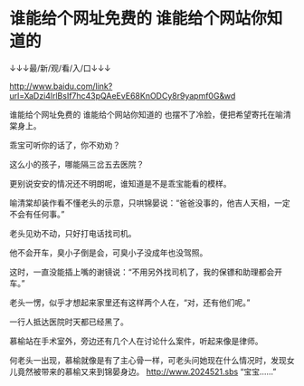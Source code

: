 # 谁能给个网址免费的 谁能给个网站你知道的

↓↓↓最/新/观/看/入/口↓↓↓

http://www.baidu.com/link?url=XaDzi4lrlBsIf7hc43pQAeEvE68KnODCy8r9yapmf0G&wd

谁能给个网址免费的 谁能给个网站你知道的
也摆不了冷脸，便把希望寄托在喻清棠身上。

乖宝可听你的话了，你不劝劝？

这么小的孩子，哪能隔三岔五去医院？

更别说安安的情况还不明朗呢，谁知道是不是乖宝能看的模样。

喻清棠却装作看不懂老头的示意，只哄锦晏说：“爸爸没事的，他吉人天相，一定不会有任何事。”

老头见劝不动，只好打电话找司机。

他不会开车，臭小子倒是会，可臭小子没成年也没驾照。

这时，一直没能插上嘴的谢镜说：“不用另外找司机了，我的保镖和助理都会开车。”

老头一愣，似乎才想起来家里还有这样两个人在，“对，还有他们呢。”

一行人抵达医院时天都已经黑了。

慕榆站在手术室外，旁边还有几个人在讨论什么案件，听起来像是律师。

何老头一出现，慕榆就像是有了主心骨一样，可老头问她现在什么情况时，发现女儿竟然被带来的慕榆又来到锦晏身边。
http://www.2024521.sbs
“宝宝……”
